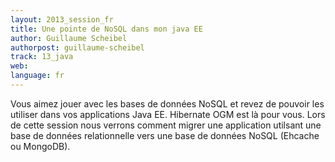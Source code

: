 ```yaml
---
layout: 2013_session_fr
title: Une pointe de NoSQL dans mon java EE
author: Guillaume Scheibel
authorpost: guillaume-scheibel
track: 13_java
web: 
language: fr
---
```


Vous aimez jouer avec les bases de données NoSQL et revez de pouvoir les utiliser dans vos applications Java EE. Hibernate OGM est là pour vous.
Lors de cette session nous verrons comment migrer une application utilsant une base de données relationnelle vers une base de données NoSQL (Ehcache ou MongoDB).